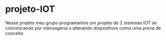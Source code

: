 # projeto-IOT
Nesse projeto meu grupo programamos um projeto de 2 sistemas IOT se comunicando por mensageria e alterando dispositivos como uma prova de conceito 
